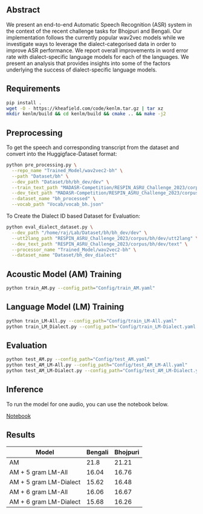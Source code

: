 ## Abstract
We present an end-to-end Automatic Speech Recognition (ASR) system in the context of the recent challenge tasks for Bhojpuri and Bengali. Our implementation follows the currently popular wav2vec models while we investigate ways to leverage the dialect-categorised data in order to improve ASR performance. We report overall improvements in word error rate with dialect-specific language models for each of the languages. We present an analysis that provides insights into some of the factors underlying the success of dialect-specific language models.


## Requirements
```bash
pip install .
wget -O - https://kheafield.com/code/kenlm.tar.gz | tar xz
mkdir kenlm/build && cd kenlm/build && cmake .. && make -j2
```

## Preprocessing

To get the speech and corresponding transcript from the dataset and convert into the Huggigface-Dataset format:
```bash
python pre_processing.py \
  --repo_name "Trained_Model/wav2vec2-bh" \
  --path "Dataset/bh" \
  --dev_path "Dataset/bh/bh_dev/dev" \
  --train_text_path "MADASR-Competition/RESPIN_ASRU_Challenge_2023/corpus/bh/train/text" \
  --dev_text_path "MADASR-Competition/RESPIN_ASRU_Challenge_2023/corpus/bh/dev/text" \
  --dataset_name "bh_processed" \
  --vocab_path "Vocab/vocab_bh.json"
```

To Create the Dialect ID based Dataset for Evaluation:
```bash
python eval_dialect_dataset.py \
  --dev_path "/home/raj/Lab/Dataset/bh/bh_dev/dev" \
  --utt2lang_path "RESPIN_ASRU_Challenge_2023/corpus/bh/dev/utt2lang" \
  --dev_text_path "RESPIN_ASRU_Challenge_2023/corpus/bh/dev/text" \
  --processor_name "Trained_Model/wav2vec2-bh" \
  --dataset_name "Dataset/bh_dev_dialect"
```


## Acoustic Model (AM) Training
```bash
python train_AM.py --config_path="Config/train_AM.yaml"
```

## Language Model (LM) Training
```bash
python train_LM-All.py --config_path="Config/train_LM-All.yaml"
python train_LM_Dialect.py --config_path='Config/train_LM-Dialect.yaml'
```

## Evaluation
```bash
python test_AM.py --config_path="Config/test_AM.yaml"
python test_AM_LM-All.py --config_path="Config/test_AM_LM-All.yaml"
python test_AM_LM-Dialect.py --config_path="Config/test_AM_LM-Dialect.yaml"
```

## Inference
To run the model for one audio, you can use the notebook below.

 [Notebook](Notebook/inference.ipynb)

## Results

| Model                | Bengali | Bhojpuri |
|----------------------|---------|----------|
| AM                   | 21.8    | 21.21    |
| AM + 5 gram LM-All   | 16.04   | 16.76    |
| AM + 5 gram LM-Dialect| 15.62   | 16.48    |
| AM + 6 gram LM-All   | 16.06   | 16.67    |
| AM + 6 gram LM-Dialect| 15.68   | 16.26    |


 

